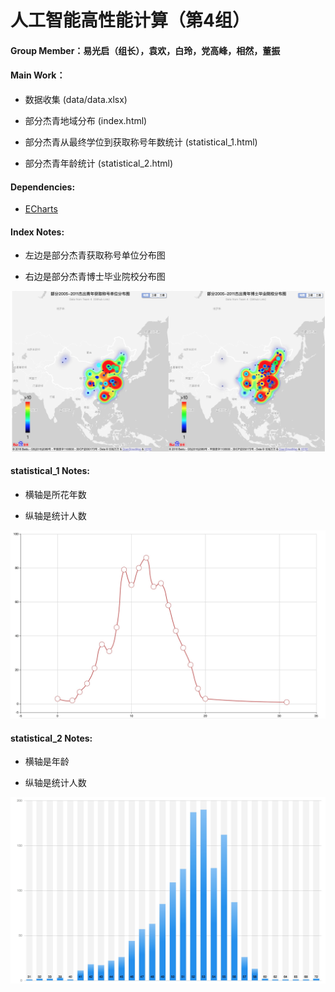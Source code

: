 # 人工智能高性能计算（第4组）

#### Group Member：易光启（组长），袁欢，白玲，党高峰，相然，董振

#### Main Work：

* 数据收集 (data/data.xlsx)

* 部分杰青地域分布 (index.html)

* 部分杰青从最终学位到获取称号年数统计 (statistical_1.html)

* 部分杰青年龄统计 (statistical_2.html)

#### Dependencies:

* [ECharts](http://echarts.baidu.com) 

#### Index Notes:

* 左边是部分杰青获取称号单位分布图

* 右边是部分杰青博士毕业院校分布图

<img src="misc/distribution.jpg" width="800">

#### statistical_1 Notes:

* 横轴是所花年数

* 纵轴是统计人数

<img src="misc/line.jpg" width="800">

#### statistical_2 Notes:

* 横轴是年龄

* 纵轴是统计人数

<img src="misc/bar.jpg" width="800">
